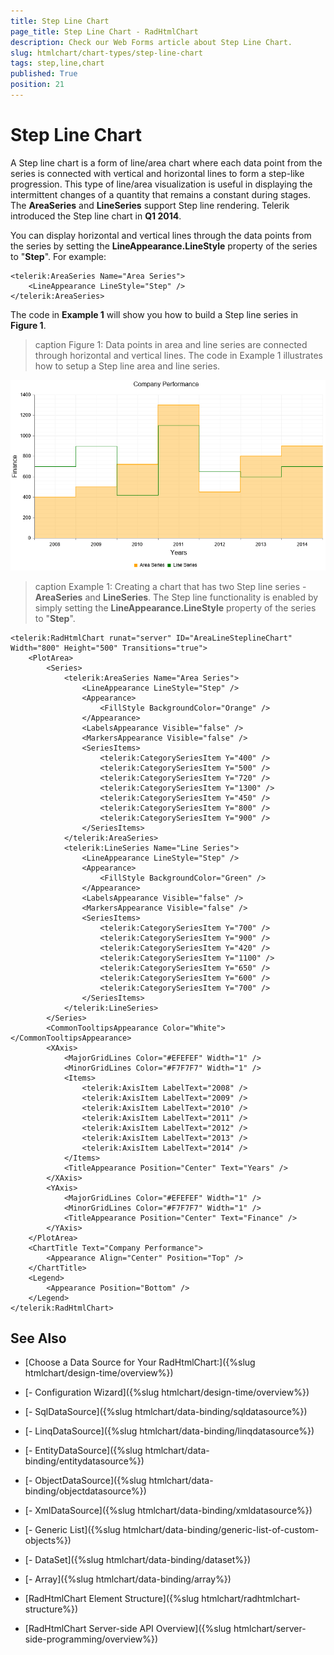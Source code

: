 ```yaml
---
title: Step Line Chart
page_title: Step Line Chart - RadHtmlChart
description: Check our Web Forms article about Step Line Chart.
slug: htmlchart/chart-types/step-line-chart
tags: step,line,chart
published: True
position: 21
---
```


# Step Line Chart

A Step line chart is a form of line/area chart where each data point from the series is connected with vertical and horizontal lines to form a step-like progression. This type of line/area visualization is useful in displaying the intermittent changes of a quantity that remains a constant during stages. The **AreaSeries** and **LineSeries** support Step line rendering. Telerik introduced the Step line chart in **Q1 2014**.

You can display horizontal and vertical lines through the data points from the series by setting the **LineAppearance.LineStyle** property of the series to "**Step**". For example:

````ASP.NET
<telerik:AreaSeries Name="Area Series">
	<LineAppearance LineStyle="Step" />
</telerik:AreaSeries>
````

The code in **Example 1** will show you how to build a Step line series in **Figure 1**.

>caption Figure 1: Data points in area and line series are connected through horizontal and vertical lines. The code in Example 1 illustrates how to setup a Step line area and line series.

![htmlchart-step-linechart-simple-example](images/htmlchart-step-linechart-simple-example.png)

>caption Example 1: Creating a chart that has two Step line series - **AreaSeries** and **LineSeries**. The Step line functionality is enabled by simply setting the **LineAppearance.LineStyle** property of the series to "**Step**".

````ASP.NET
<telerik:RadHtmlChart runat="server" ID="AreaLineSteplineChart" Width="800" Height="500" Transitions="true">
	<PlotArea>
		<Series>
			<telerik:AreaSeries Name="Area Series">
				<LineAppearance LineStyle="Step" />
				<Appearance>
					<FillStyle BackgroundColor="Orange" />
				</Appearance>
				<LabelsAppearance Visible="false" />
				<MarkersAppearance Visible="false" />
				<SeriesItems>
					<telerik:CategorySeriesItem Y="400" />
					<telerik:CategorySeriesItem Y="500" />
					<telerik:CategorySeriesItem Y="720" />
					<telerik:CategorySeriesItem Y="1300" />
					<telerik:CategorySeriesItem Y="450" />
					<telerik:CategorySeriesItem Y="800" />
					<telerik:CategorySeriesItem Y="900" />
				</SeriesItems>
			</telerik:AreaSeries>
			<telerik:LineSeries Name="Line Series">
				<LineAppearance LineStyle="Step" />
				<Appearance>
					<FillStyle BackgroundColor="Green" />
				</Appearance>
				<LabelsAppearance Visible="false" />
				<MarkersAppearance Visible="false" />
				<SeriesItems>
					<telerik:CategorySeriesItem Y="700" />
					<telerik:CategorySeriesItem Y="900" />
					<telerik:CategorySeriesItem Y="420" />
					<telerik:CategorySeriesItem Y="1100" />
					<telerik:CategorySeriesItem Y="650" />
					<telerik:CategorySeriesItem Y="600" />
					<telerik:CategorySeriesItem Y="700" />
				</SeriesItems>
			</telerik:LineSeries>
		</Series>
		<CommonTooltipsAppearance Color="White"></CommonTooltipsAppearance>
		<XAxis>
			<MajorGridLines Color="#EFEFEF" Width="1" />
			<MinorGridLines Color="#F7F7F7" Width="1" />
			<Items>
				<telerik:AxisItem LabelText="2008" />
				<telerik:AxisItem LabelText="2009" />
				<telerik:AxisItem LabelText="2010" />
				<telerik:AxisItem LabelText="2011" />
				<telerik:AxisItem LabelText="2012" />
				<telerik:AxisItem LabelText="2013" />
				<telerik:AxisItem LabelText="2014" />
			</Items>
			<TitleAppearance Position="Center" Text="Years" />
		</XAxis>
		<YAxis>
			<MajorGridLines Color="#EFEFEF" Width="1" />
			<MinorGridLines Color="#F7F7F7" Width="1" />
			<TitleAppearance Position="Center" Text="Finance" />
		</YAxis>
	</PlotArea>
	<ChartTitle Text="Company Performance">
		<Appearance Align="Center" Position="Top" />
	</ChartTitle>
	<Legend>
		<Appearance Position="Bottom" />
	</Legend>
</telerik:RadHtmlChart>
````

## See Also

 * [Choose a Data Source for Your RadHtmlChart:]({%slug htmlchart/design-time/overview%})

 * [- Configuration Wizard]({%slug htmlchart/design-time/overview%})

 * [- SqlDataSource]({%slug htmlchart/data-binding/sqldatasource%})

 * [- LinqDataSource]({%slug htmlchart/data-binding/linqdatasource%})

 * [- EntityDataSource]({%slug htmlchart/data-binding/entitydatasource%})

 * [- ObjectDataSource]({%slug htmlchart/data-binding/objectdatasource%})

 * [- XmlDataSource]({%slug htmlchart/data-binding/xmldatasource%})

 * [- Generic List]({%slug htmlchart/data-binding/generic-list-of-custom-objects%})

 * [- DataSet]({%slug htmlchart/data-binding/dataset%})

 * [- Array]({%slug htmlchart/data-binding/array%})

 * [RadHtmlChart Element Structure]({%slug htmlchart/radhtmlchart-structure%})

 * [RadHtmlChart Server-side API Overview]({%slug htmlchart/server-side-programming/overview%})
